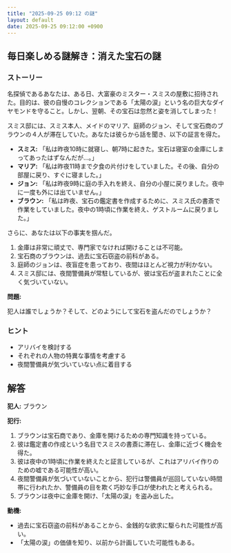 ```yaml
---
title: "2025-09-25 09:12 の謎"
layout: default
date: 2025-09-25 09:12:00 +0900
---
```

## 毎日楽しめる謎解き：消えた宝石の謎

### ストーリー

名探偵であるあなたは、ある日、大富豪のミスター・スミスの屋敷に招待された。目的は、彼の自慢のコレクションである「太陽の涙」という名の巨大なダイヤモンドを守ること。しかし、翌朝、その宝石は忽然と姿を消してしまった！

スミス邸には、スミス本人、メイドのマリア、庭師のジョン、そして宝石商のブラウンの４人が滞在していた。あなたは彼らから話を聞き、以下の証言を得た。

*   **スミス:** 「私は昨夜10時に就寝し、朝7時に起きた。宝石は寝室の金庫にしまってあったはずなんだが…。」
*   **マリア:** 「私は昨夜11時まで夕食の片付けをしていました。その後、自分の部屋に戻り、すぐに寝ました。」
*   **ジョン:** 「私は昨夜9時に庭の手入れを終え、自分の小屋に戻りました。夜中に一度も外には出ていません。」
*   **ブラウン:** 「私は昨夜、宝石の鑑定書を作成するために、スミス氏の書斎で作業をしていました。夜中の1時頃に作業を終え、ゲストルームに戻りました。」

さらに、あなたは以下の事実を掴んだ。

1.  金庫は非常に頑丈で、専門家でなければ開けることは不可能。
2.  宝石商のブラウンは、過去に宝石窃盗の前科がある。
3.  庭師のジョンは、夜盲症を患っており、夜間はほとんど視力が利かない。
4.  スミス邸には、夜間警備員が常駐しているが、彼は宝石が盗まれたことに全く気づいていない。

**問題:**

犯人は誰でしょうか？そして、どのようにして宝石を盗んだのでしょうか？

### ヒント

*   アリバイを検討する
*   それぞれの人物の特異な事情を考慮する
*   夜間警備員が気づいていない点に着目する

## 解答

**犯人:** ブラウン

**犯行:**

1.  ブラウンは宝石商であり、金庫を開けるための専門知識を持っている。
2.  彼は鑑定書の作成という名目でスミスの書斎に滞在し、金庫に近づく機会を得た。
3.  彼は夜中の1時頃に作業を終えたと証言しているが、これはアリバイ作りのための嘘である可能性が高い。
4.  夜間警備員が気づいていないことから、犯行は警備員が巡回していない時間帯に行われたか、警備員の目を欺く巧妙な手口が使われたと考えられる。
5.  ブラウンは夜中に金庫を開け、「太陽の涙」を盗み出した。

**動機:**

*   過去に宝石窃盗の前科があることから、金銭的な欲求に駆られた可能性が高い。
*   「太陽の涙」の価値を知り、以前から計画していた可能性もある。
